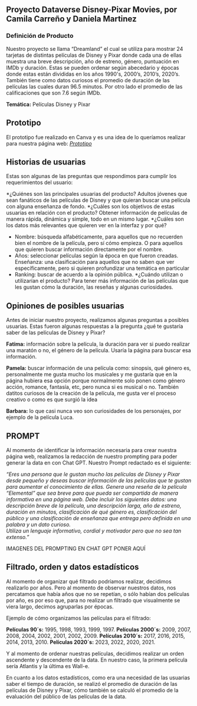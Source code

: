 ## Proyecto Dataverse Disney-Pixar Movies, por Camila Carreño y Daniela Martinez

### Definición de Producto
Nuestro proyecto se llama “Dreamland” el cual se utiliza para mostrar 24 tarjetas de distintas películas de Disney y Pixar donde cada una de ellas muestra una breve descripción, año de estreno, género, puntuación en IMDb y duración. Estas se pueden ordenar según abecedario y épocas donde estas están divididas en los años 1990's, 2000’s, 2010’s, 2020’s. También tiene como datos curiosos el promedio de duración de las películas las cuales duran 96.5 minutos. Por otro lado el promedio de las calificaciones que son 7.6 según IMDb.

**Temática:** Películas Disney y Pixar

## Prototipo
El prototipo fue realizado en Canva y es una idea de lo queríamos realizar para nuestra página web:
*[Prototipo](https://www.canva.com/design/DAGIDX168lo/8HFgsoo40mEwhIf2zRa78g/view?utm_content=DAGIDX168lo&utm_campaign=designshare&utm_medium=link&utm_source=editor)*

## Historias de usuarias
Estas son algunas de las preguntas que respondimos para cumplir los requerimientos del usuario:

*¿Quiénes son las principales usuarias del producto?
Adultos jóvenes que sean fanáticos de las películas de Disney y que quieran buscar una película con alguna enseñanza de fondo.
*¿Cuáles son los objetivos de estas usuarias en relación con el producto?
Obtener información de películas de manera rápida, dinámica y simple, todo en un mismo lugar.
*¿Cuáles son los datos más relevantes que quieren ver en la interfaz y por qué?
- Nombre: búsqueda alfabéticamente, para aquellos que no recuerden bien el nombre de la película, pero sí cómo empieza. O para aquellos que quieren buscar información directamente por el nombre.
- Años: seleccionar películas según la época en que fueron creadas. 
Enseñanza: una clasificación para aquellos que no saben que ver específicamente, pero si quieren profundizar una temática en particular
- Ranking: buscar de acuerdo a la opinión pública.
*¿Cuándo utilizan o utilizarían el producto?
Para tener más información de las películas que les gustan cómo la duración, las reseñas y algunas curiosidades.

## Opiniones de posibles usuarias
Antes de iniciar nuestro proyecto, realizamos algunas preguntas a posibles usuarias. Estas fueron algunas respuestas a la pregunta ¿qué te gustaría saber de las películas de Disney y Pixar? 

**Fatima:** información sobre la película, la duración para ver si puedo realizar una maratón o no, el género de la película. Usaría la página para buscar esa información.

**Pamela:** buscar información de una película como: sinopsis, qué género es, personalmente me gusta mucho los musicales y me gustaría que en la página hubiera esa opción porque normalmente solo ponen como género acción, romance, fantasía, etc, pero nunca si es musical o no. También datitos curiosos de la creación de la película, me gusta ver el proceso creativo o como es que surgió la idea

**Barbara:** lo que casi nunca veo son curiosidades de los personajes, por ejemplo de la película Luca.

## PROMPT
Al momento de identificar la información necesaria para crear nuestra página web, realizamos la redacción de nuestro prompting para poder generar la data en con Chat GPT. Nuestro Prompt redactado es el siguiente: 

*“Eres una persona que le gustan mucho las películas de Disney y Pixar desde pequeño y deseas buscar información de las películas que te gustan para aumentar el conocimiento de ellas.
Genera una reseña de la película “Elemental” que sea breve para que pueda ser compartida de manera informativa en una página web. Debe incluir los siguientes datos: una descripción breve de la película, una descripción larga, año de estreno, duración en minutos, clasificación de qué género es, clasificación del público y una clasificación de enseñanza que entrega pero definida en una palabra y un dato curioso.                                                
Utiliza un lenguaje informativo, cordial y motivador pero que no sea tan extenso.”*

IMAGENES DEL PROMPTING EN CHAT GPT PONER AQUÍ

## Filtrado, orden y datos estadísticos 

Al momento de organizar qué filtrado podríamos realizar, decidimos realizarlo por años. Pero al momento de observar nuestros datos, nos percatamos que había años que no se repetían, o sólo habían dos películas por año, es por eso que, para no realizar un filtrado que visualmente se viera largo, decimos agruparlas por épocas. 

Ejemplo de cómo organizamos las películas para el filtrado:  

**Películas 90´s:** 1995, 1998, 1993, 1999, 1997.
**Películas 2000´s:** 2009, 2007, 2008, 2004, 2002, 2001, 2002, 2009.
**Películas 2010´s:** 2017, 2016, 2015, 2014, 2013, 2010.
**Películas 2020´s:** 2023, 2022, 2020, 2021.

Y al momento de ordenar nuestras películas, decidimos realizar un orden ascendente y descendente de la data. En nuestro caso, la primera película sería Atlantis y la última es Wall-e. 

En cuanto a los datos estadísticos, como era una necesidad de las usuarias saber el tiempo de duración, se realizó el promedio de duración de las películas de Disney y Pixar, cómo también se calculó el promedio de la evaluación del público de las películas de la data.

 

 



